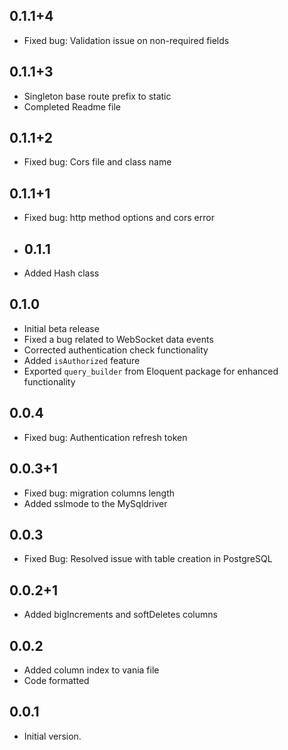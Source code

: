 ## 0.1.1+4

- Fixed bug: Validation issue on non-required fields

## 0.1.1+3

- Singleton base route prefix   to static
- Completed Readme file

## 0.1.1+2

- Fixed bug: Cors file and class name

## 0.1.1+1

- Fixed bug: http method options and cors error

- ## 0.1.1

- Added Hash class

## 0.1.0

- Initial beta release
- Fixed a bug related to WebSocket data events
- Corrected authentication check functionality
- Added `isAuthorized` feature
- Exported `query_builder` from Eloquent package for enhanced functionality

## 0.0.4

- Fixed bug: Authentication refresh token

## 0.0.3+1

- Fixed bug: migration columns length
- Added sslmode to the MySqldriver

## 0.0.3

- Fixed Bug: Resolved issue with table creation in PostgreSQL

## 0.0.2+1

- Added bigIncrements and  softDeletes columns

## 0.0.2

- Added column index to vania file
- Code formatted

## 0.0.1

- Initial version.
